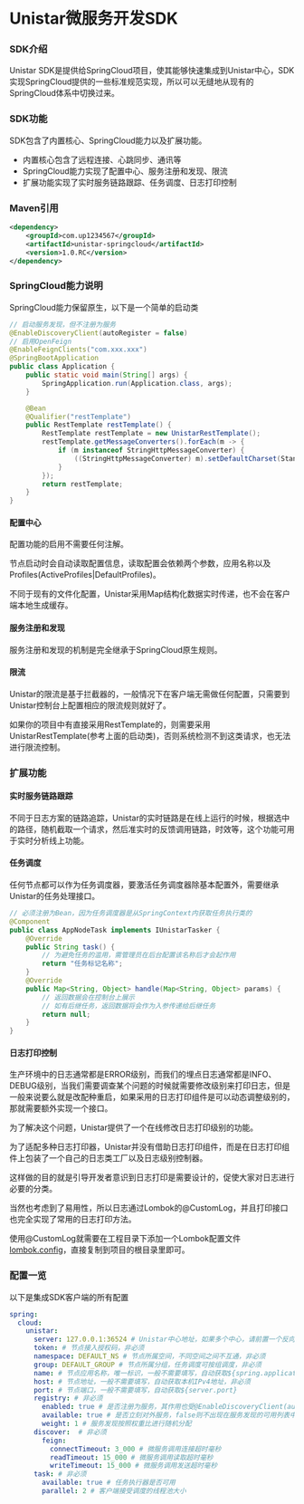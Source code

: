 # Unistar微服务开发SDK

### SDK介绍

Unistar SDK是提供给SpringCloud项目，使其能够快速集成到Unistar中心，SDK实现SpringCloud提供的一些标准规范实现，所以可以无缝地从现有的SpringCloud体系中切换过来。

### SDK功能

SDK包含了内置核心、SpringCloud能力以及扩展功能。

- 内置核心包含了远程连接、心跳同步、通讯等
- SpringCloud能力实现了配置中心、服务注册和发现、限流
- 扩展功能实现了实时服务链路跟踪、任务调度、日志打印控制

### Maven引用

```xml
<dependency>
    <groupId>com.up1234567</groupId>
    <artifactId>unistar-springcloud</artifactId>
    <version>1.0.RC</version>
</dependency>
```

### SpringCloud能力说明

SpringCloud能力保留原生，以下是一个简单的启动类

```java
// 启动服务发现，但不注册为服务
@EnableDiscoveryClient(autoRegister = false)
// 启用OpenFeign
@EnableFeignClients("com.xxx.xxx")
@SpringBootApplication
public class Application {
    public static void main(String[] args) {
        SpringApplication.run(Application.class, args);
    }

    @Bean
    @Qualifier("restTemplate")
    public RestTemplate restTemplate() {
        RestTemplate restTemplate = new UnistarRestTemplate();
        restTemplate.getMessageConverters().forEach(m -> {
            if (m instanceof StringHttpMessageConverter) {
                ((StringHttpMessageConverter) m).setDefaultCharset(StandardCharsets.UTF_8);
            }
        });
        return restTemplate;
    }
}
```

#### 配置中心

配置功能的启用不需要任何注解。

节点启动时会自动读取配置信息，读取配置会依赖两个参数，应用名称以及Profiles(ActiveProfiles|DefaultProfiles)。

不同于现有的文件化配置，Unistar采用Map结构化数据实时传递，也不会在客户端本地生成缓存。

#### 服务注册和发现

服务注册和发现的机制是完全继承于SpringCloud原生规则。

#### 限流

Unistar的限流是基于拦截器的，一般情况下在客户端无需做任何配置，只需要到Unistar控制台上配置相应的限流规则就好了。

如果你的项目中有直接采用RestTemplate的，则需要采用UnistarRestTemplate(参考上面的启动类)，否则系统检测不到这类请求，也无法进行限流控制。


### 扩展功能

#### 实时服务链路跟踪

不同于日志方案的链路追踪，Unistar的实时链路是在线上运行的时候，根据选中的路径，随机截取一个请求，然后准实时的反馈调用链路，时效等，这个功能可用于实时分析线上功能。

#### 任务调度

任何节点都可以作为任务调度器，要激活任务调度器除基本配置外，需要继承Unistar的任务处理接口。

```java
// 必须注册为Bean，因为任务调度器是从SpringContext内获取任务执行类的
@Component
public class AppNodeTask implements IUnistarTasker {
    @Override
    public String task() {
        // 为避免任务的滥用，需管理员在后台配置该名称后才会起作用
        return "任务标记名称";
    }
    @Override
    public Map<String, Object> handle(Map<String, Object> params) {
        // 返回数据会在控制台上展示
        // 如有后继任务，返回数据将会作为入参传递给后继任务
        return null;
    }
}
```

#### 日志打印控制

生产环境中的日志通常都是ERROR级别，而我们的埋点日志通常都是INFO、DEBUG级别，当我们需要调查某个问题的时候就需要修改级别来打印日志，但是一般来说要么就是改配种重启，如果采用的日志打印组件是可以动态调整级别的，那就需要额外实现一个接口。

为了解决这个问题，Unistar提供了一个在线修改日志打印级别的功能。

为了适配多种日志打印器，Unistar并没有借助日志打印组件，而是在日志打印组件上包装了一个自己的日志类工厂以及日志级别控制器。

这样做的目的就是引导开发者意识到日志打印是需要设计的，促使大家对日志进行必要的分类。

当然也考虑到了易用性，所以日志通过Lombok的@CustomLog，并且打印接口也完全实现了常用的日志打印方法。

使用@CustomLog就需要在工程目录下添加一个Lombok配置文件[lombok.config](../doc/lombok/lombok.config)，直接复制到项目的根目录里即可。


### 配置一览

以下是集成SDK客户端的所有配置

```yaml
spring:
  cloud:
    unistar:
      server: 127.0.0.1:36524 # Unistar中心地址，如果多个中心，请前置一个反向代理，比如Nginx
      token: # 节点接入授权码，非必须
      namespace: DEFAULT_NS # 节点所属空间，不同空间之间不互通，非必须
      group: DEFAULT_GROUP # 节点所属分组，任务调度可按组调度，非必须
      name: # 节点应用名称，唯一标识，一般不需要填写，自动获取${spring.application.name}，请勿上线后修改
      host: # 节点地址，一般不需要填写，自动获取本机IPv4地址，非必须
      port: # 节点端口，一般不需要填写，自动获取${server.port}
      registry: # 非必须
        enabled: true # 是否注册为服务，其作用也受@EnableDiscoveryClient(autoRegister = false)影响
        available: true # 是否立刻对外服务，false则不出现在服务发现的可用列表中
        weight: 1 # 服务发现按照权重比进行随机分配
      discover:  # 非必须
        feign: 
          connectTimeout: 3_000 # 微服务调用连接超时毫秒
          readTimeout: 15_000 # 微服务调用读取超时毫秒
          writeTimeout: 15_000 # 微服务调用发送超时毫秒
      task: # 非必须
        available: true # 任务执行器是否可用
        parallel: 2 # 客户端接受调度的线程池大小
```
  
